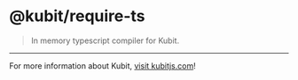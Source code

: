 # @kubit/require-ts

> In memory typescript compiler for Kubit.

<hr />

For more information about Kubit, [visit kubitjs.com](https://kubitjs.com)!
